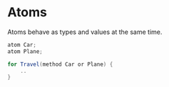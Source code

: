 # Atoms

Atoms behave as types and values at the same time.
```cs
atom Car;
atom Plane;

for Travel(method Car or Plane) {
    ..
}
```